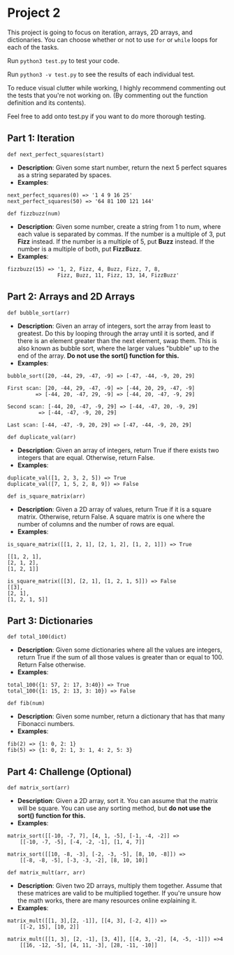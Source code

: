 # Project 2
This project is going to focus on iteration, arrays, 2D arrays, and
dictionaries. You can choose whether or not to use `for` or `while` loops for
each of the tasks.

Run `python3 test.py` to test your code.

Run `python3 -v test.py` to see the results of each individual test.

To reduce visual clutter while working, I highly recommend commenting out the tests that you're not working on. (By commenting out the function definition and its contents).

Feel free to add onto test.py if you want to do more thorough testing.

Part 1: Iteration
-----------------
`def next_perfect_squares(start)`
* **Description**: Given some start number, return the next 5 perfect squares
as a string separated by spaces.
* **Examples**:
```
next_perfect_squares(0) => '1 4 9 16 25'
next_perfect_squares(50) => '64 81 100 121 144'
```

`def fizzbuzz(num)`
* **Description**: Given some number, create a string from 1 to num, where each value is separated by commas. If the number is a multiple of 3, put **Fizz**
instead. If the number is a multiple of 5, put **Buzz** instead. If the number
is a multiple of both, put **FizzBuzz**.
* **Examples**:
```
fizzbuzz(15) => '1, 2, Fizz, 4, Buzz, Fizz, 7, 8,
                Fizz, Buzz, 11, Fizz, 13, 14, FizzBuzz'
```

Part 2: Arrays and 2D Arrays
-----------------
`def bubble_sort(arr)`
* **Description**: Given an array of integers, sort the array from least to
greatest. Do this by looping through the array until it is sorted, and if there
is an element greater than the next element, swap them. This is also known as bubble sort, where the larger values "bubble" up to the end of the array.
**Do not use the sort() function for this.**
* **Examples**:
```
bubble_sort([20, -44, 29, -47, -9] => [-47, -44, -9, 20, 29]

First scan: [20, -44, 29, -47, -9] => [-44, 20, 29, -47, -9]
         => [-44, 20, -47, 29, -9] => [-44, 20, -47, -9, 29]

Second scan: [-44, 20, -47, -9, 29] => [-44, -47, 20, -9, 29]
          => [-44, -47, -9, 20, 29]

Last scan: [-44, -47, -9, 20, 29] => [-47, -44, -9, 20, 29]
```

`def duplicate_val(arr)`
* **Description**: Given an array of integers, return True if there exists two
integers that are equal. Otherwise, return False.
* **Examples**:
```
duplicate_val([1, 2, 3, 2, 5]) => True
duplicate_val([7, 1, 5, 2, 8, 9]) => False
```

`def is_square_matrix(arr)`
* **Description**: Given a 2D array of values, return True if it is a square
matrix. Otherwise, return False. A square matrix is one where the number of
columns and the number of rows are equal.
* **Examples**:
```
is_square_matrix([[1, 2, 1], [2, 1, 2], [1, 2, 1]]) => True

[[1, 2, 1],
[2, 1, 2],
[1, 2, 1]]

is_square_matrix([[3], [2, 1], [1, 2, 1, 5]]) => False
[[3],
[2, 1],
[1, 2, 1, 5]]
```

Part 3: Dictionaries
-----------------
`def total_100(dict)`
* **Description**: Given some dictionaries where all the values are integers,
return True if the sum of all those values is greater than or equal to 100.
Return False otherwise.
* **Examples**:
```
total_100({1: 57, 2: 17, 3:40}) => True
total_100({1: 15, 2: 13, 3: 10}) => False
```

`def fib(num)`
* **Description**: Given some number, return a dictionary that has that many
Fibonacci numbers.
* **Examples**:
```
fib(2) => {1: 0, 2: 1}
fib(5) => {1: 0, 2: 1, 3: 1, 4: 2, 5: 3}
```

Part 4: Challenge (Optional)
-----------------
`def matrix_sort(arr)`
* **Description**: Given a 2D array, sort it. You can assume that the matrix
will be square. You can use any sorting method, but **do not use the sort() function for this.**
* **Examples**:
```
matrix_sort([[-10, -7, 7], [4, 1, -5], [-1, -4, -2]] =>
    [[-10, -7, -5], [-4, -2, -1], [1, 4, 7]]

matrix_sort([[10, -8, -3], [-2, -3, -5], [8, 10, -8]]) =>
    [[-8, -8, -5], [-3, -3, -2], [8, 10, 10]]
```

`def matrix_mult(arr, arr)`
* **Description**: Given two 2D arrays, multiply them together. Assume that
these matrices are valid to be multiplied together. If you're unsure how the
math works, there are many resources online explaining it.
* **Examples**:
```
matrix_mult([[1, 3],[2, -1]], [[4, 3], [-2, 4]]) =>
    [[-2, 15], [10, 2]]

matrix_mult([[1, 3], [2, -1], [3, 4]], [[4, 3, -2], [4, -5, -1]]) =>4
    [[16, -12, -5], [4, 11, -3], [28, -11, -10]]
```
